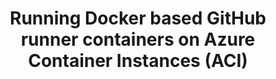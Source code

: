 ---
title: Running Docker based GitHub runner containers on Azure Container Instances (ACI) 
published: false
description: Running Docker based GitHub runner containers on Azure Container Instances (ACI) 
tags: 'github, azure, docker, containers'
cover_image: 'https://raw.githubusercontent.com/Pwd9000-ML/blog-devto/main/posts/2022-GitHub-Docker-Runner-Azure-Part3/assets/main.png'
canonical_url: null
id: 1107072
series: Self Hosted Docker GitHub Runners on Azure
---
